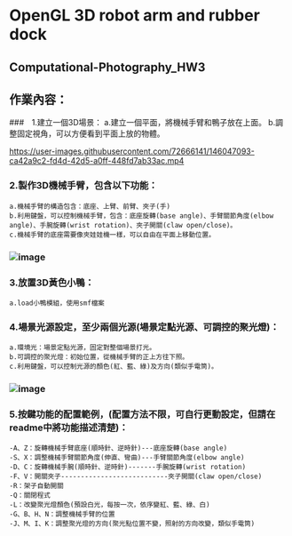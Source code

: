 # OpenGL 3D robot arm and rubber dock 
## Computational-Photography_HW3

## 作業內容：
###　1.建立一個3D場景：
	a.建立一個平面，將機械手臂和鴨子放在上面。
	b.調整固定視角，可以方便看到平面上放的物體。


https://user-images.githubusercontent.com/72666141/146047093-ca42a9c2-fd4d-42d5-a0ff-448fd7ab33ac.mp4


###	2.製作3D機械手臂，包含以下功能：
	a.機械手臂的構造包含：底座、上臂、前臂、夾子(手)
	b.利用鍵盤，可以控制機械手臂，包含：底座旋轉(base angle)、手臂關節角度(elbow angle)、手腕旋轉(wrist rotation)、夾子開關(claw open/close)。
	c.機械手臂的底座需要像夾娃娃機一樣，可以自由在平面上移動位置。
###	![image](https://user-images.githubusercontent.com/72666141/141769732-add5e6f8-f363-40b4-878e-267363b78e9f.png)


	
###	3.放置3D黃色小鴨：
	a.load小鴨模組，使用smf檔案

###	4.場景光源設定，至少兩個光源(場景定點光源、可調控的聚光燈)：
	a.環境光：場景定點光源，固定對整個場景打光。
	b.可調控的聚光燈：初始位置，從機械手臂的正上方往下照。
	c.利用鍵盤，可以控制光源的顏色(紅、藍、綠)及方向(類似手電筒)。
###	![image](https://user-images.githubusercontent.com/72666141/141769541-e969fcfa-bac3-426d-b284-f7c91b9f31db.png)

###	5.按鍵功能的配置範例，(配置方法不限，可自行更動設定，但請在readme中將功能描述清楚)：
	-A、Z：旋轉機械手臂底座(順時針、逆時針)---底座旋轉(base angle)
	-S、X：調整機械手臂關節角度(伸直、彎曲)---手臂關節角度(elbow angle)
	-D、C：旋轉機械手腕(順時針、逆時針)-------手腕旋轉(wrist rotation)
	-F、V：開關夾子---------------------------夾子開關(claw open/close)
	-R：架子自動開關
	-Q：關閉程式
	-L：改變聚光燈顏色(預設白光，每按一次，依序變紅、藍、綠、白)
	-G、B、H、N：調整機械手臂的位置
	-J、M、I、K：調整聚光燈的方向(聚光點位置不變，照射的方向改變，類似手電筒)
